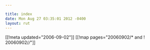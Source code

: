 ```yaml
---

title: index
date: Mon Aug 27 03:35:01 2012 -0400
layout: rut
---
```


[[!meta updated="2006-09-02"]]
[[!map pages="20060902/* and ! 20060902/*/*"]]
